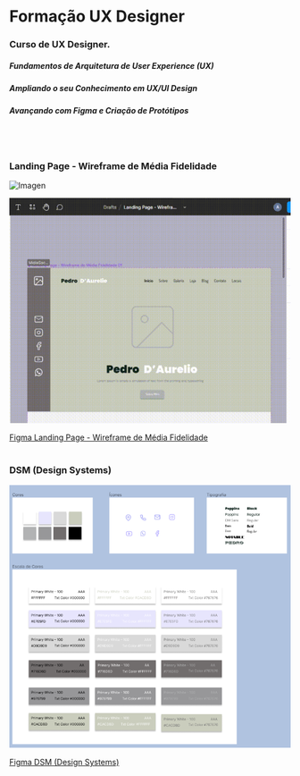 # Formação UX Designer

### Curso de UX Designer. 

##### Fundamentos de Arquitetura de User Experience (UX)
#####  Ampliando o seu Conhecimento em UX/UI Design  
#####  Avançando com Figma e Criação de Protótipos 
<br>
<br>

### Landing Page - Wireframe de Média Fidelidade
 
![Imagen](https://github.com/PaulaSena/FormacaoUXDesigner/blob/main/LandingPage-WireframeM%C3%A9diaFidelidade02.PNG?raw=true "Imagen de uma Landing Page para músico")


![Gif](https://github.com/PaulaSena/FormacaoUXDesigner/blob/main/Apresenta%C3%A7%C3%A3oWireframeGIFF.gif?raw=true "Gif Mini video de apresentação da Landing Page") 



[Figma Landing Page - Wireframe de Média Fidelidade](https://www.figma.com/file/gfFv3dGpTB1XIPl7wRZrwg/Landing-Page---Wireframe-de-M%C3%A9dia-Fidelidade-01-(GitHub)?type=design&node-id=0%3A1&mode=design&t=x7ypW8fXYbJQRimn-1 "Figma")
<br>
<br>

### DSM (Design Systems)

![Imagen](https://github.com/PaulaSena/FormacaoUXDesigner/blob/main/Cores.PNG?raw=true "Imagen do DSM (Desing Systems")


[Figma DSM (Design Systems)](https://www.figma.com/file/gfFv3dGpTB1XIPl7wRZrwg/Landing-Page---Wireframe-de-M%C3%A9dia-Fidelidade-01-(GitHub)?type=design&node-id=0%3A1&mode=design&t=x7ypW8fXYbJQRimn-1](https://www.figma.com/file/lNem4Eb3rLObbOqVyzT9tb/Landing-Page---DSM?type=design&node-id=7%3A218&mode=design&t=gjHt5QmGw0nNAOsL-1)https://www.figma.com/file/lNem4Eb3rLObbOqVyzT9tb/Landing-Page---DSM?type=design&node-id=7%3A218&mode=design&t=gjHt5QmGw0nNAOsL-1 "Figma")
<br>
<br>

